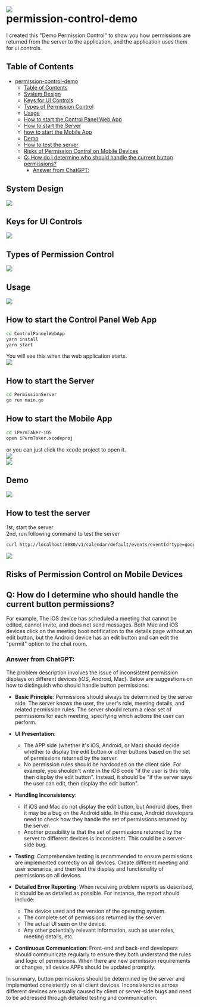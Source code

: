 ![](./README/icon-256.png)  
permission-control-demo
================================================

I created this "Demo Permission Control" to show you how permissions are returned from the server to the application, and the application uses them for ui controls.

## Table of Contents

- [permission-control-demo](#permission-control-demo)
  - [Table of Contents](#table-of-contents)
  - [System Design](#system-design)
  - [Keys for UI Controls](#keys-for-ui-controls)
  - [Types of Permission Control](#types-of-permission-control)
  - [Usage](#usage)
  - [How to start the Control Panel Web App](#how-to-start-the-control-panel-web-app)
  - [How to start the Server](#how-to-start-the-server)
  - [how to start the Mobile App](#how-to-start-the-mobile-app)
  - [Demo](#demo)
  - [How to test the server](#how-to-test-the-server)
  - [Risks of Permission Control on Mobile Devices](#risks-of-permission-control-on-mobile-devices)
  - [Q: How do I determine who should handle the current button permissions?](#q-how-do-i-determine-who-should-handle-the-current-button-permissions)
    - [Answer from ChatGPT:](#answer-from-chatgpt)


## System Design 
![](./README/system_design.png)

## Keys for UI Controls 
![](./README/ui_controls.png)

## Types of Permission Control 
![](./README/types_of_permission_control.png)

## Usage
![](./README/usage.png)

## How to start the Control Panel Web App 
```bash
cd ControlPannelWebApp
yarn install
yarn start
``` 
You will see this when the web application starts.  
![](./README/control_panel_web_app.png)

## How to start the Server
```bash
cd PermissionServer
go run main.go
``` 


## How to start the Mobile App
```bash
cd iPermTaker-iOS
open iPermTaker.xcodeproj
```
or you can just click the xcode project to open it.  
![](./README/xcdoe_project.png)  
![](./README/ios_app.png)


## Demo 
![](./README/demo.gif)

## How to test the server
1st, start the server  
2nd, run following command to test the server
```bash
curl http://localhost:8080/v1/calendar/default/events/eventId?type=google | jq .
```
![](./README/test_server.png)

## Risks of Permission Control on Mobile Devices
## Q: How do I determine who should handle the current button permissions?
For example, The iOS device has scheduled a meeting that cannot be edited, cannot invite, and does not send messages. Both Mac and iOS devices click on the meeting boot notification to the details page without an edit button, but the Android device has an edit button and can edit the "permit" option to the chat room.

### Answer from ChatGPT:
The problem description involves the issue of inconsistent permission displays on different devices (iOS, Android, Mac). Below are suggestions on how to distinguish who should handle button permissions:

- **Basic Principle**: Permissions should always be determined by the server side. The server knows the user, the user's role, meeting details, and related permission rules. The server should return a clear set of permissions for each meeting, specifying which actions the user can perform.
  
- **UI Presentation**:
  - The APP side (whether it's iOS, Android, or Mac) should decide whether to display the edit button or other buttons based on the set of permissions returned by the server.
  - No permission rules should be hardcoded on the client side. For example, you shouldn't write in the iOS code "if the user is this role, then display the edit button". Instead, it should be "if the server says the user can edit, then display the edit button".
  
- **Handling Inconsistency**:
  - If iOS and Mac do not display the edit button, but Android does, then it may be a bug on the Android side. In this case, Android developers need to check how they handle the set of permissions returned by the server.
  - Another possibility is that the set of permissions returned by the server to different devices is inconsistent. This could be a server-side bug.
  
- **Testing**: Comprehensive testing is recommended to ensure permissions are implemented correctly on all devices. Create different meeting and user scenarios, and then test the display and functionality of permissions on all devices.
  
- **Detailed Error Reporting**: When receiving problem reports as described, it should be as detailed as possible. For instance, the report should include:
  - The device used and the version of the operating system.
  - The complete set of permissions returned by the server.
  - The actual UI seen on the device.
  - Any other potentially relevant information, such as user roles, meeting details, etc.
  
- **Continuous Communication**: Front-end and back-end developers should communicate regularly to ensure they both understand the rules and logic of permissions. When there are new permission requirements or changes, all device APPs should be updated promptly.

In summary, button permissions should be determined by the server and implemented consistently on all client devices. Inconsistencies across different devices are usually caused by client or server-side bugs and need to be addressed through detailed testing and communication.
